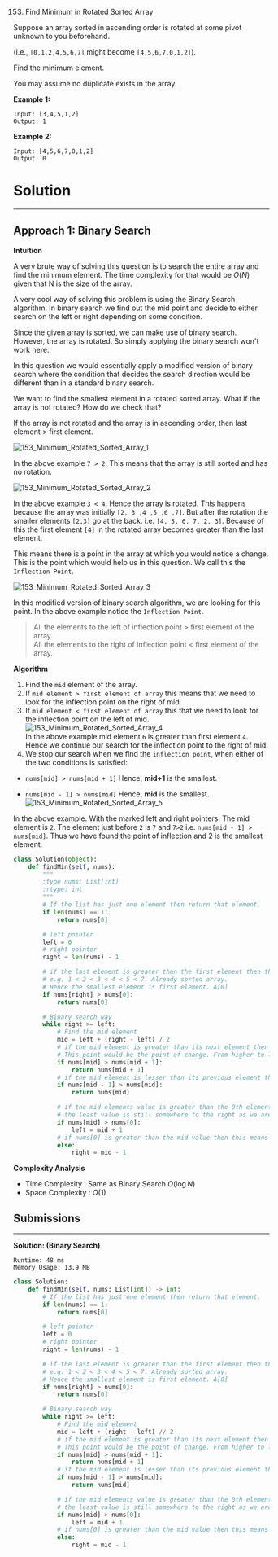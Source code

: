 153. Find Minimum in Rotated Sorted Array

Suppose an array sorted in ascending order is rotated at some pivot unknown to you beforehand.

(i.e.,  `[0,1,2,4,5,6,7]` might become  `[4,5,6,7,0,1,2]`).

Find the minimum element.

You may assume no duplicate exists in the array.

**Example 1:**
```
Input: [3,4,5,1,2] 
Output: 1
```

**Example 2:**
```
Input: [4,5,6,7,0,1,2]
Output: 0
```

# Solution
---
## Approach 1: Binary Search
**Intuition**

A very brute way of solving this question is to search the entire array and find the minimum element. The time complexity for that would be $O(N)$ given that N is the size of the array.

A very cool way of solving this problem is using the Binary Search algorithm. In binary search we find out the mid point and decide to either search on the left or right depending on some condition.

Since the given array is sorted, we can make use of binary search. However, the array is rotated. So simply applying the binary search won't work here.

In this question we would essentially apply a modified version of binary search where the condition that decides the search direction would be different than in a standard binary search.

We want to find the smallest element in a rotated sorted array. What if the array is not rotated? How do we check that?

If the array is not rotated and the array is in ascending order, then last element > first element.

![153_Minimum_Rotated_Sorted_Array_1](img/153_Minimum_Rotated_Sorted_Array_1.png)

In the above example `7 > 2`. This means that the array is still sorted and has no rotation.

![153_Minimum_Rotated_Sorted_Array_2](img/153_Minimum_Rotated_Sorted_Array_2.png)

In the above example `3 < 4`. Hence the array is rotated. This happens because the array was initially `[2, 3 ,4 ,5 ,6 ,7]`. But after the rotation the smaller elements `[2,3]` go at the back. i.e. `[4, 5, 6, 7, 2, 3]`. Because of this the first element `[4]` in the rotated array becomes greater than the last element.

This means there is a point in the array at which you would notice a change. This is the point which would help us in this question. We call this the `Inflection Point`.

![153_Minimum_Rotated_Sorted_Array_3](img/153_Minimum_Rotated_Sorted_Array_3.png)

In this modified version of binary search algorithm, we are looking for this point. In the above example notice the `Inflection Point`.

>All the elements to the left of inflection point > first element of the array.\
All the elements to the right of inflection point < first element of the array.

**Algorithm**

1. Find the `mid` element of the array.
1. If `mid element > first element of array` this means that we need to look for the inflection point on the right of mid.
1. If `mid element < first element of array` this that we need to look for the inflection point on the left of mid.
![153_Minimum_Rotated_Sorted_Array_4](img/153_Minimum_Rotated_Sorted_Array_4.png)\
In the above example mid element `6` is greater than first element `4`. Hence we continue our search for the inflection point to the right of mid.
1. We stop our search when we find the `inflection point`, when either of the two conditions is satisfied:
  * `nums[mid] > nums[mid + 1]` Hence, **mid+1** is the smallest.

  * `nums[mid - 1] > nums[mid]` Hence, **mid** is the smallest.
![153_Minimum_Rotated_Sorted_Array_5](img/153_Minimum_Rotated_Sorted_Array_5.png)

In the above example. With the marked left and right pointers. The mid element is `2`. The element just before `2` is `7` and `7>2` i.e. `nums[mid - 1] > nums[mid]`. Thus we have found the point of inflection and 2 is the smallest element.

```python
class Solution(object):
    def findMin(self, nums):
        """
        :type nums: List[int]
        :rtype: int
        """
        # If the list has just one element then return that element.
        if len(nums) == 1:
            return nums[0]

        # left pointer
        left = 0
        # right pointer
        right = len(nums) - 1

        # if the last element is greater than the first element then there is no rotation.
        # e.g. 1 < 2 < 3 < 4 < 5 < 7. Already sorted array.
        # Hence the smallest element is first element. A[0]
        if nums[right] > nums[0]:
            return nums[0]

        # Binary search way
        while right >= left:
            # Find the mid element
            mid = left + (right - left) / 2
            # if the mid element is greater than its next element then mid+1 element is the smallest
            # This point would be the point of change. From higher to lower value.
            if nums[mid] > nums[mid + 1]:
                return nums[mid + 1]
            # if the mid element is lesser than its previous element then mid element is the smallest
            if nums[mid - 1] > nums[mid]:
                return nums[mid]

            # if the mid elements value is greater than the 0th element this means
            # the least value is still somewhere to the right as we are still dealing with elements greater than nums[0]
            if nums[mid] > nums[0]:
                left = mid + 1
            # if nums[0] is greater than the mid value then this means the smallest value is somewhere to the left
            else:
                right = mid - 1
```

**Complexity Analysis**

* Time Complexity : Same as Binary Search $O(\log N)$
* Space Complexity : $O(1)$

## Submissions
---
**Solution: (Binary Search)**
```
Runtime: 48 ms
Memory Usage: 13.9 MB
```
```python
class Solution:
    def findMin(self, nums: List[int]) -> int:
        # If the list has just one element then return that element.
        if len(nums) == 1:
            return nums[0]

        # left pointer
        left = 0
        # right pointer
        right = len(nums) - 1

        # if the last element is greater than the first element then there is no rotation.
        # e.g. 1 < 2 < 3 < 4 < 5 < 7. Already sorted array.
        # Hence the smallest element is first element. A[0]
        if nums[right] > nums[0]:
            return nums[0]

        # Binary search way
        while right >= left:
            # Find the mid element
            mid = left + (right - left) // 2
            # if the mid element is greater than its next element then mid+1 element is the smallest
            # This point would be the point of change. From higher to lower value.
            if nums[mid] > nums[mid + 1]:
                return nums[mid + 1]
            # if the mid element is lesser than its previous element then mid element is the smallest
            if nums[mid - 1] > nums[mid]:
                return nums[mid]

            # if the mid elements value is greater than the 0th element this means
            # the least value is still somewhere to the right as we are still dealing with elements greater than nums[0]
            if nums[mid] > nums[0]:
                left = mid + 1
            # if nums[0] is greater than the mid value then this means the smallest value is somewhere to the left
            else:
                right = mid - 1
```
